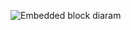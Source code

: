 ![Embedded block diaram](https://user-images.githubusercontent.com/94217503/144022101-07b1a4ad-0143-4950-8db7-3e394d96c77b.png)

